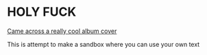 # HOLY FUCK

[Came across a really cool album cover](http://en.wikipedia.org/wiki/Latin_(album)#mediaviewer/File:HolyFuck-Latin-cover.jpg)

This is attempt to make a sandbox where you can use your own text

